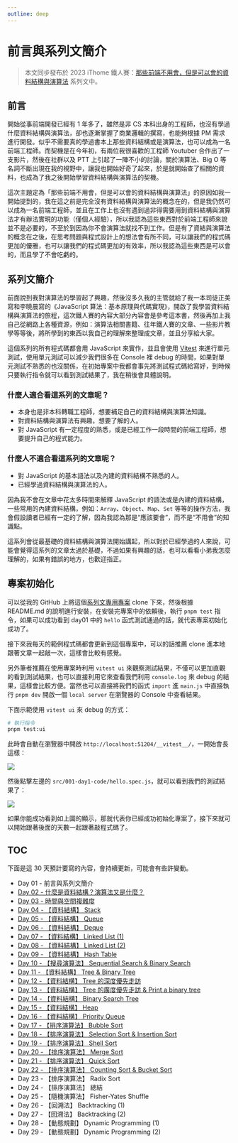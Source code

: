 ```yaml
---
outline: deep
---
```


# 前言與系列文簡介

> 本文同步發布於 2023 iThome 鐵人賽：[那些前端不用會，但是可以會的資料結構與演算法](https://ithelp.ithome.com.tw/users/20152758/ironman/6714) 系列文中。

## 前言

開始從事前端開發已經有 1 年多了，雖然是非 CS 本科出身的工程師，也沒有學過什麼資料結構與演算法，卻也逐漸掌握了商業邏輯的撰寫，也能夠根據 PM 需求進行開發。似乎不需要真的學過書本上那些資料結構或是演算法，也可以成為一名前端工程師。而契機是在今年初，有兩位我很喜歡的工程師 Youtuber 合作出了一支影片，然後在社群以及 PTT 上引起了一陣不小的討論，關於演算法、Big O 等名詞不斷出現在我的視野中，讓我也開始好奇了起來，於是就開始查了相關的資料，也成為了我之後開始學習資料結構與演算法的契機。

這次主題定為「那些前端不用會，但是可以會的資料結構與演算法」的原因如我一開始提到的，我在這之前是完全沒有資料結構與演算法的概念在的，但是我仍然可以成為一名前端工程師，並且在工作上也沒有遇到過非得需要用到資料結構與演算法才有辦法實現的功能（僅個人經驗），所以我認為這些東西對於前端工程師來說並不是必要的，不至於到因為你不會演算法就找不到工作。但是有了資結與演算法的概念在之後，在思考問題與程式設計上的想法會有所不同，可以讓我們的程式碼更加的優雅，也可以讓我們的程式碼更加的有效率，所以我認為這些東西是可以會的，而且學了不會吃虧的。

## 系列文簡介

前面說到我對演算法的學習起了興趣，然後沒多久我的主管就給了我一本司徒正美寫和李曉晨寫的《JavaScript 算法：基本原理與代碼實現》，開啟了我學習資料結構與演算法的旅程，這次鐵人賽的內容大部分內容會是參考這本書，然後再加上我自己從網路上各種資源，例如：演算法相關書籍、往年鐵人賽的文章、一些影片教學等等後，將所學到的東西以我自己的理解來整理成文章，並且分享給大家。

這個系列的所有程式碼都會用 JavaScript 來實作，並且會使用 [Vitest](https://vitest.dev/) 來進行單元測試，使用單元測試可以減少我們很多在 Console 裡 debug 的時間，如果對單元測試不熟悉的也沒關係，在初始專案中我都會事先將測試程式碼給寫好，到時候只要執行指令就可以看到測試結果了，我在稍後會具體說明。

### 什麼人適合看這系列的文章呢？

- 本身也是非本科轉職工程師，想要補足自己的資料結構與演算法知識。
- 對資料結構與演算法有興趣，想要了解的人。
- 對 JavaScript 有一定程度的熟悉，或是已經工作一段時間的前端工程師，想要提升自己的程式能力。

### 什麼人不適合看這系列的文章呢？

- 對 JavaScript 的基本語法以及內建的資料結構不熟悉的人。
- 已經學過資料結構與演算法的人。

因為我不會在文章中花太多時間來解釋 JavaScript 的語法或是內建的資料結構，一些常用的內建資料結構，例如：`Array`、`Object`、`Map`、`Set` 等等的操作方法，我會假設讀者已經有一定的了解，因為我認為那是“應該要會”，而不是“不用會”的知識點。

這系列會從最基礎的資料結構與演算法開始講起，所以對於已經學過的人來說，可能會覺得這系列的文章太過於基礎，不過如果有興趣的話，也可以看看小弟我怎麼理解的，如果有錯誤的地方，也歡迎指正。

## 專案初始化

可以從我的 GitHub 上將這個[系列文專用專案](https://github.com/SheepNDW/ithelp2023-dsa-with-js/tree/main) clone 下來，然後根據 README.md 的說明進行安裝，在安裝完專案中的依賴後，執行 `pnpm test` 指令，如果可以成功看到 day01 中的 `hello` 函式測試通過的話，就代表專案初始化成功了。

接下來我每天的範例程式碼都會更新到這個專案中，可以的話推薦 clone 進本地跟著文章一起敲一次，這樣會比較有感覺。

另外筆者推薦在使用專案時利用 `vitest ui` 來觀察測試結果，不僅可以更加直觀的看到測試結果，也可以直接利用它來查看我們利用 `console.log` 來 debug 的結果，這樣會比較方便。當然也可以直接將我們的函式 `import` 進 `main.js` 中直接執行 `pnpm dev` 開啟一個 `local server` 在瀏覽器的 Console 中查看結果。

下面示範使用 `vitest ui` 來 debug 的方式：

```sh
# 執行指令
pnpm test:ui
```

此時會自動在瀏覽器中開啟 `http://localhost:51204/__vitest__/`，一開始會長這樣：

![](https://media.discordapp.net/attachments/1080668361618362530/1152181309293199410/image.png?width=2132&height=1084)

然後點擊左邊的 `src/001-day1-code/hello.spec.js`，就可以看到我們的測試結果了：

![](https://media.discordapp.net/attachments/1083289750099738624/1143439024984444989/image.png?width=2178&height=1084)

如果你能成功看到如上圖的顯示，那就代表你已經成功初始化專案了，接下來就可以開始跟著後面的天數一起跟著敲程式碼了。

## TOC

下面是這 30 天預計要寫的內容，會持續更新，可能會有些許變動。

- Day 01 - 前言與系列文簡介
- [Day 02 - 什麼是資料結構？演算法又是什麼？](./Day02.md)
- [Day 03 - 時間與空間複雜度](./Day03.md)
- [Day 04 - 【資料結構】 Stack](./Day04.md)
- [Day 05 - 【資料結構】 Queue](./Day05.md)
- [Day 06 - 【資料結構】 Deque](./Day06.md)
- [Day 07 - 【資料結構】 Linked List (1)](./Day07.md)
- [Day 08 - 【資料結構】 Linked List (2)](./Day08.md)
- [Day 09 - 【資料結構】 Hash Table](./Day09.md)
- [Day 10 - 【搜尋演算法】 Sequential Search & Binary Search](./Day10.md)
- [Day 11 - 【資料結構】 Tree & Binary Tree](./Day11.md)
- [Day 12 - 【資料結構】 Tree 的深度優先走訪](./Day12.md)
- [Day 13 - 【資料結構】 Tree 的廣度優先走訪 & Print a binary tree](./Day13.md)
- [Day 14 - 【資料結構】 Binary Search Tree](./Day14.md)
- [Day 15 - 【資料結構】 Heap](./Day15.md)
- [Day 16 - 【資料結構】 Priority Queue](./Day16.md)
- [Day 17 - 【排序演算法】 Bubble Sort](./Day17.md)
- [Day 18 - 【排序演算法】 Selection Sort & Insertion Sort](./Day18.md)
- [Day 19 - 【排序演算法】 Shell Sort](./Day19.md)
- [Day 20 - 【排序演算法】 Merge Sort](./Day20.md)
- [Day 21 - 【排序演算法】 Quick Sort](./Day21.md)
- [Day 22 - 【排序演算法】 Counting Sort & Bucket Sort](./Day22.md)
- Day 23 - 【排序演算法】 Radix Sort
- Day 24 - 【排序演算法】 總結
- Day 25 - 【隨機演算法】 Fisher-Yates Shuffle
- Day 26 - 【回溯法】 Backtracking (1)
- Day 27 - 【回溯法】 Backtracking (2)
- Day 28 - 【動態規劃】 Dynamic Programming (1)
- Day 29 - 【動態規劃】 Dynamic Programming (2)

